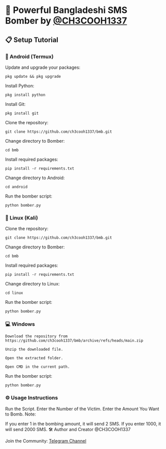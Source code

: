 # 🚀 Powerful Bangladeshi SMS Bomber by [@CH3COOH1337](https://t.me/ch3cooh1337)

## 📋 Setup Tutorial

### 📱 Android (Termux)
Update and upgrade your packages:
```shell script
pkg update && pkg upgrade
```
Install Python:
```shell script
pkg install python
```
Install Git:
```shell script
pkg install git
```
Clone the repository:
```shell script
git clone https://github.com/ch3cooh1337/bmb.git
```
Change directory to Bomber:
```shell script
cd bmb
```
Install required packages:
```shell script
pip install -r requirements.txt
```
Change directory to Android:
```shell script
cd android
```
Run the bomber script:
```shell script
python bomber.py
```

### 🐧 Linux (Kali)
Clone the repository:
```shell script
git clone https://github.com/ch3cooh1337/bmb.git
```
Change directory to Bomber:
```shell script
cd bmb
```
Install required packages:
```shell script
pip install -r requirements.txt
```
Change directory to Linux:
```shell script
cd linux
```
Run the bomber script:
```shell script
python bomber.py
```

### 💻 Windows

```shell script
Download the repository from https://github.com/ch3cooh1337/bmb/archive/refs/heads/main.zip
```

```shell script
Unzip the downloaded file.
```

```shell script
Open the extracted folder.
```

```shell script
Open CMD in the current path.
```

Run the bomber script:

```shell script
python bomber.py
```

### ⚙️ Usage Instructions
Run the Script.
Enter the Number of the Victim.
Enter the Amount You Want to Bomb.
Note:

If you enter 1 in the bombing amount, it will send 2 SMS.
If you enter 1000, it will send 2000 SMS.
🛠️ Author and Creator
@CH3COOH1337

Join the Community:
[Telegram Channel](https://t.me/ch3cooh1337)
